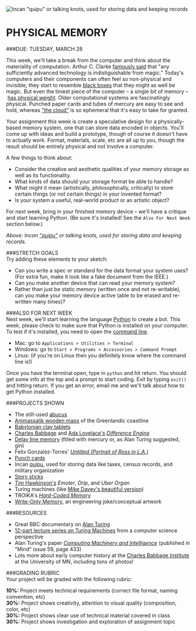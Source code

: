 ![Incan "quipu" or talking knots, used for storing data and keeping records](https://raw.githubusercontent.com/jeffThompson/CreativeProgramming1/master/Images/Week07/Quipu/Quipu_01.jpg)

PHYSICAL MEMORY
====

###DUE: TUESDAY, MARCH 28

This week, we'll take a break from the computer and think about the materiality of computation. Arthur C. Clarke [famously said](https://en.wikipedia.org/wiki/Clarke%27s_three_laws) that "any sufficiently advanced technology is indistiguishable from magic." Today's computers and their components can often feel so non-physical and invisible, they start to resemble [black boxes](https://en.wikipedia.org/wiki/Black_box) that they might as well be magic. But even the tiniest piece of the computer – a single bit of memory – [has physical weight](http://physics.stackexchange.com/questions/31326/is-a-hard-drive-heavier-when-it-is-full). Older computational systems are fascinatingly physical. Punched paper cards and tubes of mercury are easy to see and hold, whereas ["the cloud"](http://noahveltman.com/internet-shape) is so ephemeral that it's easy to take for granted.

Your assignment this week is create a speculative design for a physically-based memory system, one that can store data encoded in objects. You'll come up with ideas and build a prototype, though of course it doesn't have to actually work. Format, materials, scale, etc are all up to you, though the result should be entirely physical and not involve a computer. 

A few things to think about:  
* Consider the creative and aesthetic qualities of your memory storage as well as its functionality.  
* What kinds of data should your storage format be able to handle?  
* What might it mean (artistically, philosophically, critically) to store certain things (or not certain things) in your invented format?  
* Is your system a useful, real-world product or an artistic object?  

For next week, bring in your finished memory device – we'll have a critique and start learning Python. (Be sure it's installed! See the `Also For Next Week` section below.)

*Above: Incan ["quipu"](https://en.wikipedia.org/wiki/Quipu) or talking knots, used for storing data and keeping records.*  

###STRETCH GOALS  
Try adding these elements to your sketch:

* Can you write a spec or standard for the data format your system uses? (For extra fun, make it look like a fake document from the IEEE.)  
* Can you make another device that can read your memory system?  
* Rather than just be static memory (written once and not re-writable), can you make your memory device active (able to be erased and re-written many times)?  

###ALSO FOR NEXT WEEK  
Next week, we'll start learning the language [Python](https://en.wikipedia.org/wiki/Python_(programming_language)) to create a bot. This week, please check to make sure that Python is installed on your computer. To test if it's installed, you need to open the [command line](https://en.wikipedia.org/wiki/Command-line_interface).

* Mac: go to `Applications > Utilities > Terminal`  
* Windows: go to `Start > Programs > Accessories > Command Prompt`  
* Linux: (if you're on Linux then you definitely know where the command line is!)  

Once you have the terminal open, type in `python` and hit return. You should get some info at the top and a prompt to start coding. Exit by typing `exit()` and hitting return. If you get an error, email me and we'll talk about how to get Python installed.

###PROJECTS SHOWN  

* The still-used [abucus](https://en.wikipedia.org/wiki/Abacus)  
* [Ammassalik wooden maps](https://en.wikipedia.org/wiki/Ammassalik_wooden_maps) of the Greenlandic coastline  
* [Babylonian clay tablets](http://www.roie.org/bab.htm)  
* [Charles Babbage](https://en.wikipedia.org/wiki/Charles_Babbage) and [Ada Lovelace's](https://en.wikipedia.org/wiki/Ada_Lovelace) [*Difference Engine*](https://en.wikipedia.org/wiki/Difference_engine)  
* [Delay line memory](https://en.wikipedia.org/wiki/Delay_line_memory) (filled with mercury or, as Alan Turing suggested, gin)  
* Felix Gonzalez-Torres' [*Untitled (Portrait of Ross in L.A.)*](http://www.artic.edu/aic/collections/artwork/152961)  
* [Punch cards](https://en.wikipedia.org/wiki/Punched_card)  
* Incan [quipu](https://en.wikipedia.org/wiki/Quipu), used for storing data like taxes, census records, and military organization  
* [Story sticks](https://en.wikipedia.org/wiki/Storey_pole)  
* [Tim Hawkinson's](https://art21.org/read/tim-hawkinson-drip-and-emoter/) *Emoter*, *Drip*, and *Uber Organ*  
* Turing machines (like [Mike Davey's beautiful version](www.youtube.com/watch?v=E3keLeMwfHY))  
* TROIKA's [*Hard-Coded Memory*](www.triangulationblog.com/2012/09/hardcoded-memory-by-troika.html#more)  
* [Write-Only Memory](https://en.wikipedia.org/wiki/Write-only_memory_(joke)), an engineering joke/conceptual artwork  

###RESOURCES  

* Great BBC documentary on [Alan Turing](www.youtube.com/watch?v=S23yie-779k)  
* [12-part lecture series on Turing Machines](www.youtube.com/watch?v=mPec64RUCsk) from a computer science perspective  
* Alan Turing's paper [*Computing Machinery and Intelligence*](www.loebner.net/Prizef/TuringArticle.html) (published in "Mind" issue 59, page 433)  
* Lots more about early computer history at the [Charles Babbage Institute](http://umedia.lib.umn.edu/taxonomy/term/695?page=2) at the University of MN, including tons of photos!  

###GRADING RUBRIC  
Your project will be graded with the following rubric:

**10%:** Project meets technical requirements (correct file format, naming convention, etc)  
**30%:** Project shows creativity, attention to visual quality (composition, color, etc)  
**30%:** Project shows clear use of technical material covered in class  
**30%:** Project shows investigation and exploration of assignment topic  

